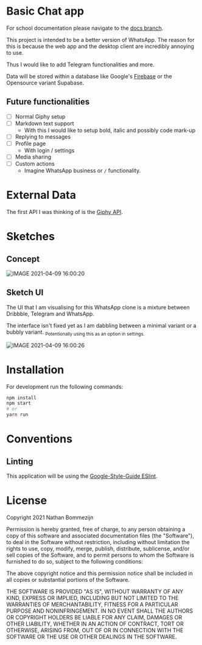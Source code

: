 # Basic Chat app

For school documentation please navigate to the [docs branch](https://github.com/dewarian/real-time-web-2021/tree/docs).

This project is intended to be a better version of WhatsApp. The reason for this is because the web app and the desktop client are incredibly annoying to use.

Thus I would like to add Telegram functionalities and more.

Data will be stored within a database like Google's [Firebase](firebase.com) or the Opensource variant Supabase.

## Future functionalities

- [ ] Normal Giphy setup
- [ ] Markdown text support
  - With this I would like to setup bold, italic and possibly code mark-up
- [ ] Replying to messages
- [ ] Profile page
  - With login / settings
- [ ] Media sharing
- [ ] Custom actions
  - Imagine WhatsApp business or `/` functionality.

# External Data

The first API I was thinking of is the [Giphy API](https://developers.giphy.com/docs/sdk#design-guidelines).

# Sketches

## Concept

![IMAGE 2021-04-09 16:00:20](https://user-images.githubusercontent.com/13199349/114191420-afbe9880-994c-11eb-9e5b-4a30408cefe0.jpg)

## Sketch UI

The UI that I am visualising for this WhatsApp clone is a mixture between Dribbble, Telegram and WhatsApp.

The interface isn't fixed yet as I am dabbling between a minimal variant or a bubbly variant.
<sub>Potentionally using this as an option in settings.</sub>

![IMAGE 2021-04-09 16:00:26](https://user-images.githubusercontent.com/13199349/114191437-b3521f80-994c-11eb-89f1-aae1bb58a7f4.jpg)

# Installation

For development run the following commands:

```ZSH
npm install
npm start
# or
yarn run
```

# Conventions

## Linting

This application will be using the [Google-Style-Guide ESlint](https://github.com/google/eslint-config-google).

# License

Copyright 2021 Nathan Bommezijn

Permission is hereby granted, free of charge, to any person obtaining a copy of this software and associated documentation files (the "Software"), to deal in the Software without restriction, including without limitation the rights to use, copy, modify, merge, publish, distribute, sublicense, and/or sell copies of the Software, and to permit persons to whom the Software is furnished to do so, subject to the following conditions:

The above copyright notice and this permission notice shall be included in all copies or substantial portions of the Software.

THE SOFTWARE IS PROVIDED "AS IS", WITHOUT WARRANTY OF ANY KIND, EXPRESS OR IMPLIED, INCLUDING BUT NOT LIMITED TO THE WARRANTIES OF MERCHANTABILITY, FITNESS FOR A PARTICULAR PURPOSE AND NONINFRINGEMENT. IN NO EVENT SHALL THE AUTHORS OR COPYRIGHT HOLDERS BE LIABLE FOR ANY CLAIM, DAMAGES OR OTHER LIABILITY, WHETHER IN AN ACTION OF CONTRACT, TORT OR OTHERWISE, ARISING FROM, OUT OF OR IN CONNECTION WITH THE SOFTWARE OR THE USE OR OTHER DEALINGS IN THE SOFTWARE.
